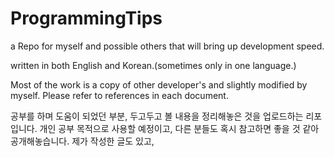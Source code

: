 # ProgrammingTips
a Repo for myself and possible others that will bring up development speed.

written in both English and Korean.(sometimes only in one language.)

Most of the work is a copy of other developer's and slightly modified by myself.
Please refer to references in each document.

공부를 하며 도움이 되었던 부분, 두고두고 볼 내용을 정리해놓은 것을 업로드하는 리포입니다.
개인 공부 목적으로 사용할 예정이고, 다른 분들도 혹시 참고하면 좋을 것 같아 공개해놓습니다.
제가 작성한 글도 있고, 
